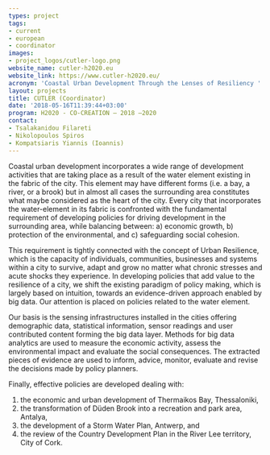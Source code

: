 ```yaml
---
types: project
tags:
- current
- european
- coordinator
images:
- project_logos/cutler-logo.png
website_name: cutler-h2020.eu
website_link: https://www.cutler-h2020.eu/
acronym: 'Coastal Urban Development Through the Lenses of Resiliency '
layout: projects
title: CUTLER (Coordinator)
date: '2018-05-16T11:39:44+03:00'
program: H2020 - CO-CREATION – 2018 –2020
contact: 
- Tsalakanidou Filareti
- Nikolopoulos Spiros
- Kompatsiaris Yiannis (Ioannis)
---
```

Coastal urban development incorporates a wide range of development activities that are taking place as a result of the water element existing in the fabric of the city. This element may have different forms (i.e. a bay, a river, or a brook) but in almost all cases the surrounding area constitutes what maybe considered as the heart of the city. Every city that incorporates the water-element in its fabric is confronted with the fundamental requirement of developing policies for driving development in the surrounding area, while balancing between: a) economic growth, b) protection of the environmental, and c) safeguarding social cohesion. 

This requirement is tightly connected with the concept of Urban Resilience, which is the capacity of individuals, communities, businesses and systems within a city to survive, adapt and grow no matter what chronic stresses and acute shocks they experience. In developing policies that add value to the resilience of a city, we shift the existing paradigm of policy making, which is largely based on intuition, towards an evidence-driven approach enabled by big data. Our attention is placed on policies related to the water element. 

Our basis is the sensing infrastructures installed in the cities offering demographic data, statistical information, sensor readings and user contributed content forming the big data layer. Methods for big data analytics are used to measure the economic activity, assess the environmental impact and evaluate the social consequences. The extracted pieces of evidence are used to inform, advice, monitor, evaluate and revise the decisions made by policy planners. 

Finally, effective policies are developed dealing with: 

1. the economic and urban development of Thermaikos Bay, Thessaloniki, 
2. the transformation of Düden Brook into a recreation and park area, Antalya, 
3. the development of a Storm Water Plan, Antwerp, and 
4. the review of the Country Development Plan in the River Lee territory, City of Cork.
